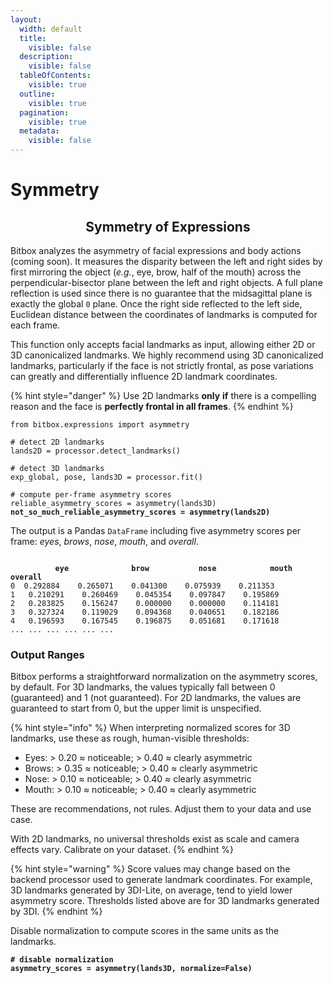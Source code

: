 ```yaml
---
layout:
  width: default
  title:
    visible: false
  description:
    visible: false
  tableOfContents:
    visible: true
  outline:
    visible: true
  pagination:
    visible: true
  metadata:
    visible: false
---
```


# Symmetry

<h2 align="center">Symmetry of Expressions</h2>

Bitbox analyzes the asymmetry of facial expressions and body actions (coming soon). It measures the disparity between the left and right sides by first mirroring the object (_e.g._, eye, brow, half of the mouth) across the perpendicular-bisector plane between the left and right objects. A full plane reflection is used since there is no guarantee that the midsagittal plane is exactly the global `0` plane. Once the right side reflected to the left side, Euclidean distance between the coordinates of landmarks is computed for each frame.&#x20;

This function only accepts facial landmarks as input, allowing either 2D or 3D canonicalized landmarks. We highly recommend using 3D canonicalized landmarks, particularly if the face is not strictly frontal, as pose variations can greatly and differentially influence 2D landmark coordinates.

{% hint style="danger" %}
Use 2D landmarks **only** **if** there is a compelling reason and the face is **perfectly frontal in all frames**.
{% endhint %}

<pre class="language-python"><code class="lang-python">from bitbox.expressions import asymmetry

# detect 2D landmarks
lands2D = processor.detect_landmarks()

# detect 3D landmarks
exp_global, pose, lands3D = processor.fit()

# compute per-frame asymmetry scores
reliable_asymmetry_scores = asymmetry(lands3D)
<strong>not_so_much_reliable_asymmetry_scores = asymmetry(lands2D)
</strong></code></pre>

The output is a Pandas `DataFrame` including five asymmetry scores per frame: _eyes_, _brows_, _nose_, _mouth_, and _overall_.

<pre><code>
<strong>          eye	           brow	          nose	          mouth	         overall
</strong>0	0.292884	0.265071	0.041300	0.075939	0.211353
1	0.210291	0.260469	0.045354	0.097847	0.195869
2	0.283825	0.156247	0.000000	0.000000	0.114181
3	0.327324	0.119029	0.094368	0.040651	0.182186
4	0.196593	0.167545	0.196875	0.051681	0.171618
...	...	...	...	...	...
</code></pre>

### Output Ranges

Bitbox performs a straightforward normalization on the asymmetry scores, by default. For 3D landmarks, the values typically fall between 0 (guaranteed) and 1 (not guaranteed). For 2D landmarks, the values are guaranteed to start from 0, but the upper limit is unspecified.

{% hint style="info" %}
When interpreting normalized scores for 3D landmarks, use these as rough, human-visible thresholds:

* Eyes: > 0.20 ≈ noticeable; > 0.40 ≈ clearly asymmetric
* Brows: > 0.35 ≈ noticeable; > 0.40 ≈ clearly asymmetric
* Nose: > 0.10 ≈ noticeable; > 0.40 ≈ clearly asymmetric
* Mouth: > 0.10 ≈ noticeable; > 0.40 ≈ clearly asymmetric

These are recommendations, not rules. Adjust them to your data and use case.

With 2D landmarks, no universal thresholds exist as scale and camera effects vary. Calibrate on your dataset.
{% endhint %}

{% hint style="warning" %}
Score values may change based on the backend processor used to generate landmark coordinates. For example, 3D landmarks generated by 3DI-Lite, on average, tend to yield lower asymmetry score. Thresholds listed above are for 3D landmarks generated by 3DI.
{% endhint %}

Disable normalization to compute scores in the same units as the landmarks.

<pre class="language-python"><code class="lang-python"><strong># disable normalization
</strong><strong>asymmetry_scores = asymmetry(lands3D, normalize=False)
</strong></code></pre>

&#x20;

